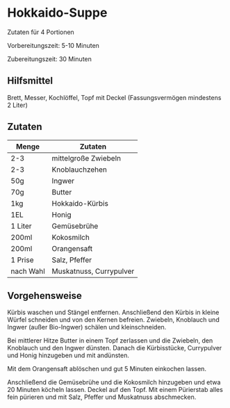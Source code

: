 # Hokkaido-Suppe

Zutaten für 4 Portionen

Vorbereitungszeit: 5-10 Minuten

Zubereitungszeit: 30 Minuten

## Hilfsmittel

Brett, Messer, Kochlöffel, Topf mit Deckel (Fassungsvermögen mindestens 2 Liter) 

## Zutaten

Menge | Zutaten |                          
--- | --- | 
2-3 | 	mittelgroße Zwiebeln | 
2-3 |  	Knoblauchzehen | 
50g | 	Ingwer | 
70g	| Butter | 
1kg	| Hokkaido-Kürbis | 
1EL	| Honig | 
1 Liter	| Gemüsebrühe | 
200ml | 	Kokosmilch | 
200ml	| Orangensaft | 
1 Prise |Salz, Pfeffer |
nach Wahl | Muskatnuss, Currypulver |


## Vorgehensweise

Kürbis waschen und Stängel entfernen. Anschließend den Kürbis in kleine Würfel schneiden und von den Kernen befreien. 
Zwiebeln, Knoblauch und Ingwer (außer Bio-Ingwer) schälen und kleinschneiden. 

Bei mittlerer Hitze Butter in einem Topf zerlassen und die Zwiebeln, den Knoblauch und den Ingwer dünsten. 
Danach die Kürbisstücke, Currypulver und Honig hinzugeben und mit andünsten. 

Mit dem Orangensaft ablöschen und gut 5 Minuten einkochen lassen.

Anschließend die Gemüsebrühe und die Kokosmilch hinzugeben und etwa 20 Minuten köcheln lassen. Deckel auf den Topf.
Mit einem Pürierstab alles fein pürieren und mit Salz, Pfeffer und Muskatnuss abschmecken. 
